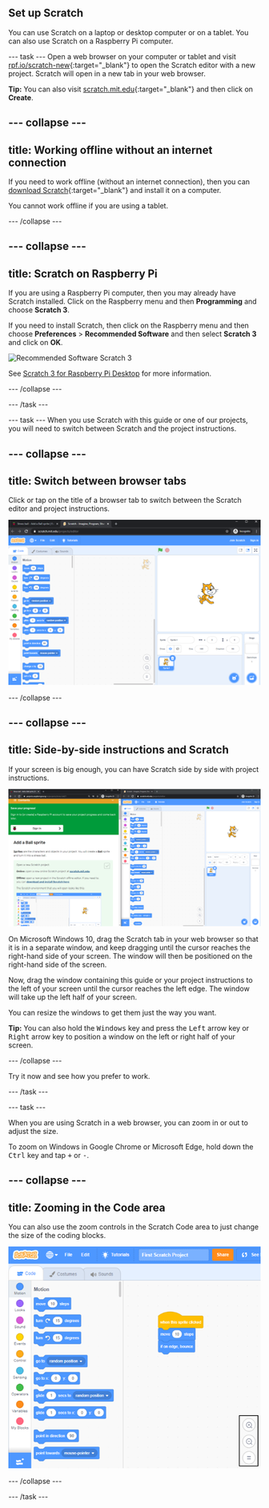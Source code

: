## Set up Scratch
You can use Scratch on a laptop or desktop computer or on a tablet. You can also use Scratch on a Raspberry Pi computer.

--- task ---
Open a web browser on your computer or tablet and visit [rpf.io/scratch-new](https://rpf.io/scratch-new){:target="_blank"} to open the Scratch editor with a new project. Scratch will open in a new tab in your web browser.

**Tip:** You can also visit [scratch.mit.edu](https://scratch.mit.edu/){:target="_blank"} and then click on **Create**.

--- collapse ---
---
title: Working offline without an internet connection
---

If you need to work offline (without an internet connection), then you can [download Scratch](https://scratch.mit.edu/download){:target="_blank"} and install it on a computer. 

You cannot work offline if you are using a tablet.

--- /collapse ---

--- collapse ---
--- 
title: Scratch on Raspberry Pi
---

If you are using a Raspberry Pi computer, then you may already have Scratch installed. Click on the Raspberry menu and then **Programming** and choose **Scratch 3**.

If you need to install Scratch, then click on the Raspberry menu and then choose **Preferences** > **Recommended Software** and then select **Scratch 3** and click on **OK**.

![Recommended Software Scratch 3](images/recommended-software-scratch3.png)

See [Scratch 3 for Raspberry Pi Desktop](https://www.raspberrypi.org/blog/scratch-3-desktop-for-raspbian-on-raspberry-pi/) for more information.

--- /collapse ---

--- /task ---

--- task ---
When you use Scratch with this guide or one of our projects, you will need to switch between Scratch and the project instructions. 

--- collapse ---
---
title: Switch between browser tabs
---

Click or tap on the title of a browser tab to switch between the Scratch editor and project instructions. 

![Browser with two tabs](images/two-tabs.png)

--- /collapse ---

--- collapse ---
--- 
title: Side-by-side instructions and Scratch
---

If your screen is big enough, you can have Scratch side by side with project instructions. 

![Side by side instructions and Scratch](images/side-by-side.png)

On Microsoft Windows 10, drag the Scratch tab in your web browser so that it is in a separate window, and keep dragging until the cursor reaches the right-hand side of your screen. The window will then be positioned on the right-hand side of the screen. 

Now, drag the window containing this guide or your project instructions to the left of your screen until the cursor reaches the left edge. The window will take up the left half of your screen.

You can resize the windows to get them just the way you want.

**Tip:** You can also hold the <kbd>Windows</kbd> key and press the <kbd>Left</kbd> arrow key or <kbd>Right</kbd> arrow key to position a window on the left or right half of your screen.

--- /collapse ---

Try it now and see how you prefer to work.

--- /task ---

--- task ---

When you are using Scratch in a web browser, you can zoom in or out to adjust the size. 

To zoom on Windows in Google Chrome or Microsoft Edge, hold down the <kbd>Ctrl</kbd> key and tap <kbd>+</kbd> or <kbd>-</kbd>.

--- collapse ---
---
title: Zooming in the Code area
---

You can also use the zoom controls in the Scratch Code area to just change the size of the coding blocks.

![Scratch resize code blocks](images/zoom-code-area.png)

--- /collapse ---

--- /task ---

